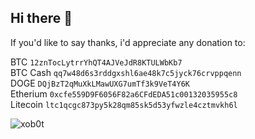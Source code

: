 ## Hi there 👋

If you'd like to say thanks, i'd appreciate any donation to:

BTC `12znTocLytrrYhQT4AJVeJdR8KTULWbKb7`  
BTC Cash `qq7w48d6s3rddgxshl6ae48k7c5jyck76crvppqenn`  
DOGE `DQjBzT2qMuXkLMawUXG7umTf3k9VeT4Y6K`  
Etherium `0xcfe559D9F6056F82a6CFdEDA51c00132035955c8`  
Litecoin `ltc1qcgc873py5k28qm85sk5d53yfwzle4cztmvkh6l` 

<img src="https://github-readme-stats.vercel.app/api?username=xob0t&show_icons=true&hide_border=true&theme=transparent&locale=en" alt="xob0t" />
